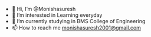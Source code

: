 - 👋 Hi, I’m @Monishasuresh
- 👀 I’m interested in Learning everyday
- 🌱 I’m currently studying in BMS College of Engineering
- 📫 How to reach me monishasuresh2001@gmail.com

<!---
Monishasuresh/Monishasuresh is a ✨ special ✨ repository because its `README.md` (this file) appears on your GitHub profile.
You can click the Preview link to take a look at your changes.
--->
